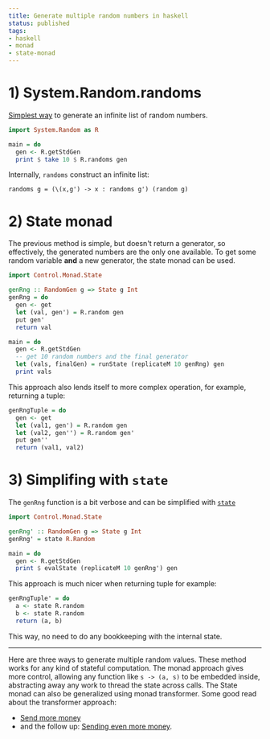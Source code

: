 ```yaml
---
title: Generate multiple random numbers in haskell
status: published
tags:
- haskell
- monad
- state-monad
---
```


# 1) System.Random.randoms
[Simplest way](https://hackage.haskell.org/package/random-1.0.1.1/docs/System-Random.html) to generate an infinite list of random numbers.

```haskell
import System.Random as R

main = do
  gen <- R.getStdGen
  print $ take 10 $ R.randoms gen
```

Internally, `randoms` construct an infinite list:

```
randoms g = (\(x,g') -> x : randoms g') (random g)
```


# 2) State monad
The previous method is simple, but doesn't return a generator, so effectively, the generated numbers are the only one available. To get some random variable **and** a new generator, the state monad can be used.

```haskell
import Control.Monad.State

genRng :: RandomGen g => State g Int
genRng = do
  gen <- get
  let (val, gen') = R.random gen
  put gen'
  return val

main = do
  gen <- R.getStdGen
  -- get 10 random numbers and the final generator
  let (vals, finalGen) = runState (replicateM 10 genRng) gen
  print vals
```

This approach also lends itself to more complex operation, for example, returning a tuple:

```haskell
genRngTuple = do
  gen <- get
  let (val1, gen') = R.random gen
  let (val2, gen'') = R.random gen'
  put gen''
  return (val1, val2)
```


# 3) Simplifing with `state`
The `genRng` function is a bit verbose and can be simplified with [`state`](https://hackage.haskell.org/package/mtl-2.2.1/docs/Control-Monad-State-Class.html#v:state)

```haskell
import Control.Monad.State

genRng' :: RandomGen g => State g Int
genRng' = state R.Random

main = do
  gen <- R.getStdGen
  print $ evalState (replicateM 10 genRng') gen
```

This approach is much nicer when returning tuple for example:

```haskell
genRngTuple' = do
  a <- state R.random
  b <- state R.random
  return (a, b)
```

This way, no need to do any bookkeeping with the internal state.

----

Here are three ways to generate multiple random values. These method works for any kind of stateful computation. The monad approach gives more control, allowing any function like `s -> (a, s)` to be embedded inside, abstracting away any work to thread the state across calls.
The State monad can also be generalized using monad transformer. Some good read about the transformer approach: 

* [Send more money](https://blog.jle.im/entry/unique-sample-drawing-searches-with-list-and-statet.html)
* and the follow up: [Sending even more money](https://www.schoolofhaskell.com/user/chowells79/even-more-money).

